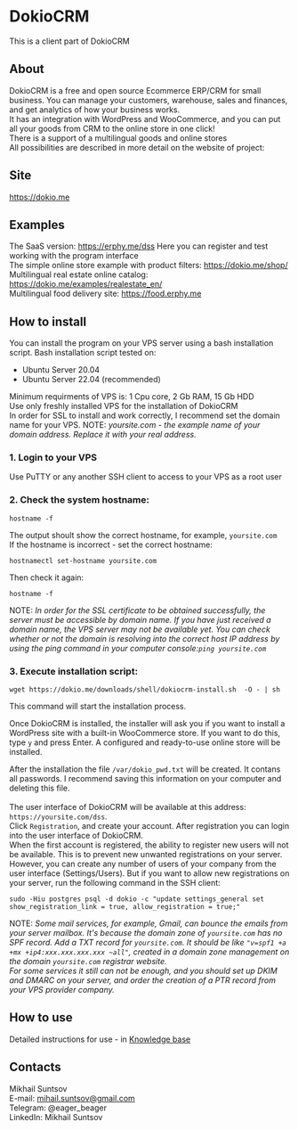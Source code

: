 # DokioCRM<br>
This is a client part of DokioCRM
## About
DokioCRM is a free and open source Ecommerce ERP/CRM for small business. You can manage your customers, warehouse, sales and finances, and get analytics of how your business works.<br>
It has an integration with WordPress and WooCommerce, and you can put all your goods from CRM to the online store in one click!<br>
There is a support of a multilingual goods and online stores<br>
All possibilities are described in more detail on the website of project:
## Site
https://dokio.me<br>

## Examples
The SaaS version: https://erphy.me/dss Here you can register and test working with the program interface<br>
The simple online store example with product filters: https://dokio.me/shop/<br>
Multilingual real estate online catalog: https://dokio.me/examples/realestate_en/<br>
Multilingual food delivery site: https://food.erphy.me

## How to install
You can install the program on your VPS server using a bash installation script. 
Bash installation script tested on:<br> 
* Ubuntu Server 20.04
* Ubuntu Server 22.04 (recommended)<br>

Minimum requirments of VPS is: 1 Cpu core, 2 Gb RAM, 15 Gb HDD<br>
Use only freshly installed VPS for the installation of DokioCRM<br>
In order for SSL to install and work correctly, I recommend set the domain name for your VPS.
NOTE: _yoursite.com - the example name of your domain address. Replace it with your real address._
### 1. Login to your VPS
Use PuTTY or any another SSH client to access to your VPS as a root user
### 2. Check the system hostname:
```shell
hostname -f
```
The output shoult show the correct hostname, for example, `yoursite.com`<br>
If the hostname is incorrect - set the correct hostname:
```shell
hostnamectl set-hostname yoursite.com
```
Then check it again:
```shell
hostname -f
```
NOTE: _In order for the SSL certificate to be obtained successfully, the server must be accessible by domain name. If you have just received a domain name, the VPS server may not be available yet. You can check whether or not the domain is resolving into the correct host IP address by using the ping command in your computer console:`ping yoursite.com`_
### 3. Execute installation script:
```shell
wget https://dokio.me/downloads/shell/dokiocrm-install.sh  -O - | sh
```
This command will start the installation process. 

Once DokioCRM is installed, the installer will ask you if you want to install a WordPress site with a built-in WooCommerce store. If you want to do this, type `y` and press Enter. 
A configured and ready-to-use online store will be installed.


After the installation the file `/var/dokio_pwd.txt` will be created. It contans all passwords. I recommend saving this information on your computer and deleting this file.<br><br>
The user interface of DokioCRM will be available at this address: `https://yoursite.com/dss`.<br>
Click `Registration`, and create your account. After registration you can login into the user interface of DokioCRM.<br>
When the first account is registered, the ability to register new users will not be available. This is to prevent new unwanted registrations on your server. However, you can create any number of users of your company from the user interface (Settings/Users). But if you want to allow new registrations on your server, run the following command in the SSH client:
```shell                                                                                                                                                                                                                                                                 
sudo -Hiu postgres psql -d dokio -c "update settings_general set show_registration_link = true, allow_registration = true;"
```
NOTE: _Some mail services, for example, Gmail, can bounce the emails from your server mailbox. It's because the domain zone of `yoursite.com` has no SPF record. Add a TXT record for `yoursite.com`. It should be like `"v=spf1 +a +mx +ip4:xxx.xxx.xxx.xxx ~all"`, created in a domain zone management on the domain `yoursite.com` registrar website. <br>
For some services it still can not be enough, and you should set up DKIM and DMARC on your server, and order the creation of a PTR record from your VPS provider company._


## How to use
Detailed instructions for use - in [Knowledge base](https://dokio.me/knowledge-base/)


## Contacts
Mikhail Suntsov<br>
E-mail: mihail.suntsov@gmail.com<br>
Telegram: @eager_beager<br>
LinkedIn: Mikhail Suntsov<br>
